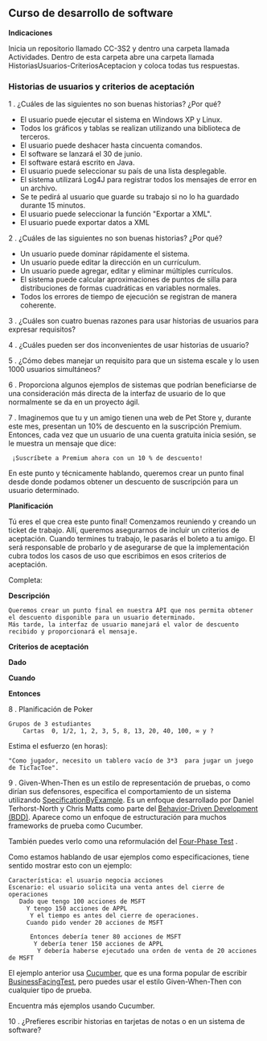 ## Curso de desarrollo de software

**Indicaciones**

Inicia un repositorio llamado CC-3S2 y dentro una carpeta llamada Actividades. Dentro de esta carpeta abre una carpeta llamada HistoriasUsuarios-CriteriosAceptacion y coloca todas tus respuestas.

### Historias de usuarios y criterios de aceptación

1 . ¿Cuáles de las siguientes no son buenas historias? ¿Por qué?

- El usuario puede ejecutar el sistema en Windows XP y Linux. 
- Todos los gráficos y tablas se realizan utilizando una biblioteca de terceros. 
- El usuario puede deshacer hasta cincuenta comandos. 
- El software se lanzará el 30 de junio. 
- El software estará escrito en Java. 
- El usuario puede seleccionar su país de una lista desplegable. 
- El sistema utilizará Log4J para registrar todos los mensajes de error en un archivo. 
- Se te pedirá al usuario que guarde su trabajo si no lo ha guardado durante 15 minutos. 
- El usuario puede seleccionar la función "Exportar a XML". 
- El usuario puede exportar datos a XML


2 .  ¿Cuáles de las siguientes no son buenas historias? ¿Por qué?

- Un usuario puede dominar rápidamente el sistema. 
- Un usuario puede editar la dirección en un currículum. 
- Un usuario puede agregar, editar y eliminar múltiples currículos. 
- El sistema puede calcular aproximaciones de puntos de silla para distribuciones de formas cuadráticas en variables normales. 
- Todos los errores de tiempo de ejecución se registran de manera coherente.

3 . ¿Cuáles son cuatro buenas razones para usar historias de usuarios para expresar requisitos? 


4 . ¿Cuáles pueden ser dos inconvenientes de usar historias de usuario? 


5 . ¿Cómo debes manejar un requisito para que un sistema escale y  lo usen 1000 usuarios simultáneos? 


6 . Proporciona algunos ejemplos de sistemas que podrían beneficiarse de una consideración más directa de la interfaz de usuario de lo que normalmente se da en un proyecto ágil.


7 . Imaginemos que tu y un amigo tienen una web de Pet Store y, durante este mes, presentan un 10% de descuento en la suscripción Premium. Entonces, cada vez que un usuario de una cuenta gratuita inicia sesión, se le muestra un mensaje que dice:

```
 ¡Suscríbete a Premium ahora con un 10 % de descuento!

``` 
En este punto y técnicamente hablando, queremos crear un punto final desde donde podamos obtener un descuento de suscripción para un usuario determinado.

**Planificación**

Tú eres el que crea este punto final! Comenzamos reuniendo y creando un ticket de trabajo. Allí, queremos asegurarnos de incluir un  criterios de aceptación. Cuando termines tu trabajo, le pasarás el boleto a tu amigo. El será responsable de probarlo y de asegurarse  de que la implementación  cubra todos los casos de uso que escribimos en esos criterios de aceptación. 

Completa: 

**Descripción** 

```
Queremos crear un punto final en nuestra API que nos permita obtener el descuento disponible para un usuario determinado. 
Más tarde, la interfaz de usuario manejará el valor de descuento recibido y proporcionará el mensaje. 

```

**Criterios de aceptación** 

**Dado**

**Cuando**

**Entonces**

8 .  Planificación de Poker
 
```
Grupos de 3 estudiantes 
    Cartas  0, 1/2, 1, 2, 3, 5, 8, 13, 20, 40, 100, ∞ y ? 
 ```
Estima el esfuerzo (en horas):

```
"Como jugador, necesito un tablero vacío de 3*3  para jugar un juego de TicTacToe".

```


9 . Given-When-Then es un estilo de representación de pruebas, o como dirían sus defensores, especifica el comportamiento de un sistema utilizando [SpecificationByExample](https://en.wikipedia.org/wiki/Specification_by_example). Es un enfoque desarrollado por Daniel Terhorst-North y Chris Matts como parte del [Behavior-Driven Development (BDD)](https://en.wikipedia.org/wiki/Behavior-driven_development). Aparece como un enfoque de estructuración para muchos frameworks  de prueba como Cucumber. 

También puedes verlo como una reformulación del [Four-Phase Test](https://medium.com/test-go-where/developing-automated-tests-with-the-four-phase-test-pattern-b5fe05c24c67) .

Como estamos hablando de usar ejemplos como especificaciones, tiene sentido mostrar esto con un ejemplo: 

```
Característica: el usuario negocia acciones 
Escenario: el usuario solicita una venta antes del cierre de operaciones 
   Dado que tengo 100 acciones de MSFT 
     Y tengo 150 acciones de APPL 
      Y el tiempo es antes del cierre de operaciones.
     Cuando pido vender 20 acciones de MSFT 
      
      Entonces debería tener 80 acciones de MSFT 
       Y debería tener 150 acciones de APPL
        Y debería haberse ejecutado una orden de venta de 20 acciones de MSFT
``` 
El ejemplo anterior usa [Cucumber](https://cucumber.io/), que es una forma popular de escribir [BusinessFacingTest](https://www.martinfowler.com/bliki/BusinessFacingTest.html), pero puedes usar el estilo Given-When-Then con cualquier tipo de prueba. 

Encuentra más ejemplos usando Cucumber.

10 . ¿Prefieres escribir historias en tarjetas de notas o en un sistema de software? 



